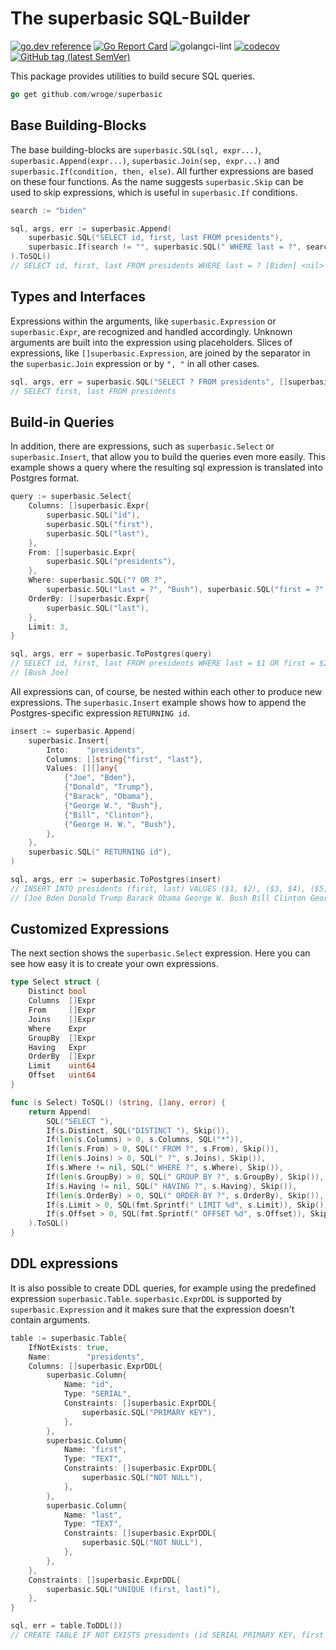 # The superbasic SQL-Builder

[![go.dev reference](https://img.shields.io/badge/go.dev-reference-007d9c?logo=go&logoColor=white)](https://pkg.go.dev/github.com/wroge/superbasic)
[![Go Report Card](https://goreportcard.com/badge/github.com/wroge/superbasic)](https://goreportcard.com/report/github.com/wroge/superbasic)
![golangci-lint](https://github.com/wroge/superbasic/workflows/golangci-lint/badge.svg)
[![codecov](https://codecov.io/gh/wroge/superbasic/branch/main/graph/badge.svg?token=SBSedMOGHR)](https://codecov.io/gh/wroge/superbasic)
[![GitHub tag (latest SemVer)](https://img.shields.io/github/tag/wroge/superbasic.svg?style=social)](https://github.com/wroge/superbasic/tags)

This package provides utilities to build secure SQL queries. 

```go
go get github.com/wroge/superbasic
```

## Base Building-Blocks

The base building-blocks are
```superbasic.SQL(sql, expr...)```,
```superbasic.Append(expr...)```,
```superbasic.Join(sep, expr...)``` and
```superbasic.If(condition, then, else)```.
All further expressions are based on these four functions.
As the name suggests ```superbasic.Skip``` can be used to skip expressions, 
which is useful in ```superbasic.If``` conditions.

```go
search := "biden"

sql, args, err := superbasic.Append(
	superbasic.SQL("SELECT id, first, last FROM presidents"),
	superbasic.If(search != "", superbasic.SQL(" WHERE last = ?", search), superbasic.Skip()),
).ToSQL()
// SELECT id, first, last FROM presidents WHERE last = ? [Biden] <nil>
```

## Types and Interfaces

Expressions within the arguments, like ```superbasic.Expression``` or ```superbasic.Expr```, are recognized and handled accordingly. Unknown arguments are built into the expression using placeholders. Slices of expressions, like ```[]superbasic.Expression```, are joined by the separator in the ```superbasic.Join``` expression or by ```", "``` in all other cases.

```go 
sql, args, err = superbasic.SQL("SELECT ? FROM presidents", []superbasic.Expression{superbasic.SQL("first"), superbasic.SQL("last")}).ToSQL()
// SELECT first, last FROM presidents
```

## Build-in Queries

In addition, there are expressions, such as ```superbasic.Select``` or ```superbasic.Insert```, that allow you to build the queries even more easily. This example shows a query where the resulting sql expression is translated into Postgres format.

```go
query := superbasic.Select{
	Columns: []superbasic.Expr{
		superbasic.SQL("id"),
		superbasic.SQL("first"),
		superbasic.SQL("last"),
	},
	From: []superbasic.Expr{
		superbasic.SQL("presidents"),
	},
	Where: superbasic.SQL("? OR ?",
		superbasic.SQL("last = ?", "Bush"), superbasic.SQL("first = ?", "Joe")),
	OrderBy: []superbasic.Expr{
		superbasic.SQL("last"),
	},
	Limit: 3,
}

sql, args, err = superbasic.ToPostgres(query)
// SELECT id, first, last FROM presidents WHERE last = $1 OR first = $2 ORDER BY last LIMIT 3
// [Bush Joe]
```

All expressions can, of course, be nested within each other to produce new expressions. 
The ```superbasic.Insert``` example shows how to append the Postgres-specific expression ```RETURNING id```.

```go
insert := superbasic.Append(
	superbasic.Insert{
		Into:    "presidents",
		Columns: []string{"first", "last"},
		Values: [][]any{
			{"Joe", "Bden"},
			{"Donald", "Trump"},
			{"Barack", "Obama"},
			{"George W.", "Bush"},
			{"Bill", "Clinton"},
			{"George H. W.", "Bush"},
		},
	},
	superbasic.SQL(" RETURNING id"),
)

sql, args, err := superbasic.ToPostgres(insert)
// INSERT INTO presidents (first, last) VALUES ($1, $2), ($3, $4), ($5, $6), ($7, $8), ($9, $10), ($11, $12) RETURNING id 
// [Joe Bden Donald Trump Barack Obama George W. Bush Bill Clinton George H. W. Bush]
```

## Customized Expressions 

The next section shows the ```superbasic.Select``` expression. Here you can see how easy it is to create your own expressions.

```go
type Select struct {
	Distinct bool
	Columns  []Expr
	From     []Expr
	Joins    []Expr
	Where    Expr
	GroupBy  []Expr
	Having   Expr
	OrderBy  []Expr
	Limit    uint64
	Offset   uint64
}

func (s Select) ToSQL() (string, []any, error) {
	return Append(
		SQL("SELECT "),
		If(s.Distinct, SQL("DISTINCT "), Skip()),
		If(len(s.Columns) > 0, s.Columns, SQL("*")),
		If(len(s.From) > 0, SQL(" FROM ?", s.From), Skip()),
		If(len(s.Joins) > 0, SQL(" ?", s.Joins), Skip()),
		If(s.Where != nil, SQL(" WHERE ?", s.Where), Skip()),
		If(len(s.GroupBy) > 0, SQL(" GROUP BY ?", s.GroupBy), Skip()),
		If(s.Having != nil, SQL(" HAVING ?", s.Having), Skip()),
		If(len(s.OrderBy) > 0, SQL(" ORDER BY ?", s.OrderBy), Skip()),
		If(s.Limit > 0, SQL(fmt.Sprintf(" LIMIT %d", s.Limit)), Skip()),
		If(s.Offset > 0, SQL(fmt.Sprintf(" OFFSET %d", s.Offset)), Skip()),
	).ToSQL()
}
```

## DDL expressions

It is also possible to create DDL queries, for example using the predefined expression ```superbasic.Table```.
```superbasic.ExprDDL``` is supported by ```superbasic.Expression``` and it makes sure that the expression doesn't contain arguments.

```go
table := superbasic.Table{
	IfNotExists: true,
	Name:        "presidents",
	Columns: []superbasic.ExprDDL{
		superbasic.Column{
			Name: "id",
			Type: "SERIAL",
			Constraints: []superbasic.ExprDDL{
				superbasic.SQL("PRIMARY KEY"),
			},
		},
		superbasic.Column{
			Name: "first",
			Type: "TEXT",
			Constraints: []superbasic.ExprDDL{
				superbasic.SQL("NOT NULL"),
			},
		},
		superbasic.Column{
			Name: "last",
			Type: "TEXT",
			Constraints: []superbasic.ExprDDL{
				superbasic.SQL("NOT NULL"),
			},
		},
	},
	Constraints: []superbasic.ExprDDL{
		superbasic.SQL("UNIQUE (first, last)"),
	},
}

sql, err = table.ToDDL())
// CREATE TABLE IF NOT EXISTS presidents (id SERIAL PRIMARY KEY, first TEXT NOT NULL, last TEXT NOT NULL, UNIQUE (first, last))
```